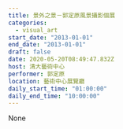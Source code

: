 ```yaml
---
title: 景外之景－郭定原風景攝影個展
categories:
  - visual_art
start_date: "2013-01-01"
end_date: "2013-01-01"
draft: false
date: 2020-05-20T08:49:47.832Z
host: 清大藝術中心
performer: 郭定原
location: 藝術中心展覽廳
daily_start_time: "01:00:00"
daily_end_time: "10:00:00"
---
```


None